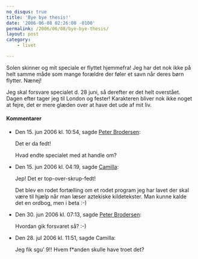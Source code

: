 ```yaml
---
no_disqus: true
title: 'Bye bye thesis!'
date: '2006-06-08 02:26:00 -0100'
permalink: /2006/06/08/bye-bye-thesis/
layout: post
category:
    - livet

---
```

Solen skinner og mit speciale er flyttet hjemmefra! Jeg har det nok ikke på helt samme måde som mange forældre der føler et savn når deres børn flytter. Nænej!

Jeg skal forsvare specialet d. 28 juni, så derefter er det helt overstået. Dagen efter tager jeg til London og fester! Karakteren bliver nok ikke noget at fejre, det er mere glæden over at have det ude af mit liv.
<div class="vintage-comments">
<h4>Kommentarer </h4>
<ul class="vintage-comments-list"><li>
<p class="comment-meta">Den <time datetime="2006-06-15T10:54:20+02:00">15. jun 2006 kl.  10:54</time>, sagde <a href="http://pe.ter.dk/">Peter Brodersen</a>:</p>
<p>Det er da fedt!</p>
<p>Hvad endte specialet med at handle om?</p>
</li>

<li>
<p class="comment-meta">Den <time datetime="2006-06-15T16:19:20+02:00">15. jun 2006 kl.  04:19</time>, sagde <a href="https://xoc.dk">Camilla</a>:</p>
<p>Jep! Det er top-over-skrup-fedt!</p>
<p>Det blev en rodet fortælling om et rodet program jeg har lavet der skal være til hjælp når man læser aztekiske kildetekster. Man kunne kalde det en ordbog, men i beta :-)</p>
</li>

<li>
<p class="comment-meta">Den <time datetime="2006-06-30T19:13:34+02:00">30. jun 2006 kl.  07:13</time>, sagde <a href="http://blog.findvej.dk/">Peter Brodersen</a>:</p>
<p>Hvordan gik forsvaret så? :-)</p>
</li>

<li>
<p class="comment-meta">Den <time datetime="2006-07-28T11:51:17+02:00">28. jul 2006 kl.  11:51</time>, sagde Camilla:</p>
<p>Jeg fik sgu' 9!! Hvem f*anden skulle have troet det?</p>
</li>
</ul>
</div>

